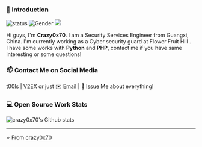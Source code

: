 ### 👋 Introduction

![status](https://img.shields.io/badge/status-up-brightgreen) ![Gender](https://img.shields.io/badge/gender-%F0%9F%A4%B5-lightgrey) ![](https://visitor-badge.glitch.me/badge?page_id=github.com/crazy0x70)

Hi guys, I'm **Crazy0x70**. I am a Security Services Engineer from Guangxi, China. I'm currently working as a Cyber security guard at Flower Fruit Hill	.  
I have some works with **Python** and **PHP**, contact me if you have same interesting or some questions!

### 📫 Contact Me on Social Media

[t00ls][-1] | [V2EX][0] or just ✉️ [Email](mailto:mail@crazy0x70.com) | 💬 [Issue](https://github.com/crazy0x70/crazy0x70/issues/me) Me about everything!
 
### 💻 Open Source Work Stats

![crazy0x70's Github stats](https://github-readme-stats.vercel.app/api?username=crazy0x70&show_icons=true)

[-1]: https://www.t00ls.com/pm.php?action=new&uid=15051
[0]: https://www.v2ex.com/member/crazy0x70

---
⭐️ From [crazy0x70](https://github.com/crazy0x70)

